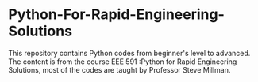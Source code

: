 # Python-For-Rapid-Engineering-Solutions

This repository contains Python codes from beginner's level to advanced. The content is from the course EEE 591 :Python for Rapid Engineering Solutions, most of the codes are taught by Professor Steve Millman. 